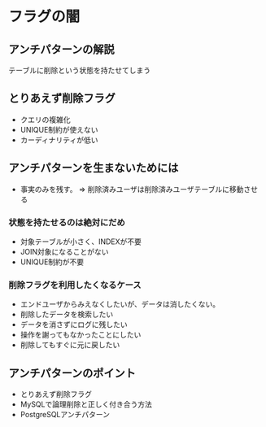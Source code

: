 # フラグの闇

## アンチパターンの解説

テーブルに削除という状態を持たせてしまう

## とりあえず削除フラグ

* クエリの複雑化
* UNIQUE制約が使えない
* カーディナリティが低い

## アンチパターンを生まないためには

* 事実のみを残す。 => 削除済みユーザは削除済みユーザテーブルに移動させる

### 状態を持たせるのは絶対にだめ

* 対象テーブルが小さく、INDEXが不要
* JOIN対象になることがない
* UNIQUE制約が不要

### 削除フラグを利用したくなるケース

* エンドユーザからみえなくしたいが、データは消したくない。
* 削除したデータを検索したい
* データを消さずにログに残したい
* 操作を謝ってもなかったことにしたい
* 削除してもすぐに元に戻したい

## アンチパターンのポイント

* とりあえず削除フラグ
* MySQLで論理削除と正しく付き合う方法
* PostgreSQLアンチパターン
